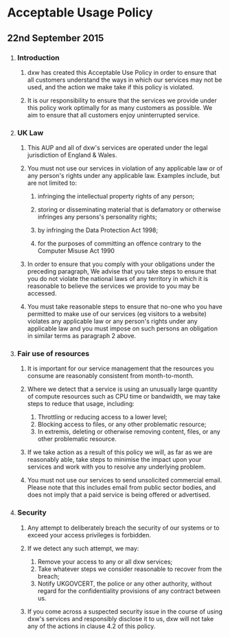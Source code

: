 # Acceptable Usage Policy

## 22nd September 2015

1. ### Introduction

    1. dxw has created this Acceptable Use Policy in order to ensure that all customers understand the ways in which our services may not be used, and the action we make take if this policy is violated.

    2. It is our responsibility to ensure that the services we provide under this policy work optimally for as many customers as possible. We aim to ensure that all customers enjoy uninterrupted service.

2. ### UK Law

    1. This AUP and all of dxw's services are operated under the legal jurisdiction of England & Wales.

    2. You must not use our services in violation of any applicable law or of any person's rights under any applicable law. Examples include, but are not limited to:

       1. infringing the intellectual property rights of any person;

       2. storing or disseminating material that is defamatory or otherwise infringes any persons's personality rights;
       3. by infringing the Data Protection Act 1998;

       4. for the purposes of committing an offence contrary to the Computer Misuse Act 1990

    3. In order to ensure that you comply with your obligations under the preceding paragraph, We advise that you take steps to ensure that you do not violate the national laws of any territory in which it is reasonable to believe the services we provide to you may be accessed.

    4. You must take reasonable steps to ensure that no-one who you have permitted to make use of our services (eg visitors to a website) violates any applicable law or any person's rights under any applicable law and you must impose on such persons an obligation in similar terms as paragraph 2 above.


3. ### Fair use of resources

    1. It is important for our service management that the resources you consume are reasonably consistent from month-to-month.

    2. Where we detect that a service is using an unusually large quantity of compute resources such as CPU time or bandwidth, we may take steps to reduce that usage, including:

        1. Throttling or reducing access to a lower level;
        2. Blocking access to files, or any other problematic resource;
        3. In extremis, deleting or otherwise removing content, files, or any other problematic resource.

    3. If we take action as a result of this policy we will, as far as we are reasonably able, take steps to minimise the impact upon your services and work with you to resolve any underlying problem.

    4. You must not use our services to send unsolicited commercial email. Please note that this includes email from public sector bodies, and does not imply that a paid service is being offered or advertised.


4. ### Security

    1. Any attempt to deliberately breach the security of our systems or to exceed your access privileges is forbidden.

    2. If we detect any such attempt, we may:

       1. Remove your access to any or all dxw services;
       2. Take whatever steps we consider reasonable to recover from the breach;
       3. Notify UKGOVCERT, the police or any other authority, without regard for the confidentiality provisions of any contract between us.

    3. If you come across a suspected security issue in the course of using dxw's services and responsibly disclose it to us, dxw will not take any of the actions in clause 4.2 of this policy.
